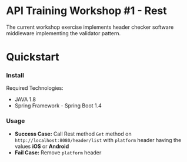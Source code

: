 # API Training Workshop #1 - Rest
The current workshop exercise implements header checker software middleware implementing the validator pattern.
# Quickstart
### Install
Required Technologies:
*  JAVA 1.8
*  Spring Framework - Spring Boot 1.4

### Usage

* **Success Case:**  Call Rest method `Get` method on `http://localhost:8080/header/list` with `platform` header having the values **iOS** or **Android**
* **Fail Case:** Remove `platform` header
